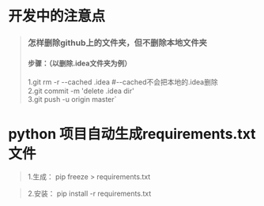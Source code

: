 # 开发中的注意点



 >### 怎样删除github上的文件夹，但不删除本地文件夹
 >#### 步骤：（以删除.idea文件夹为例）
 > 1.git rm -r --cached .idea  #--cached不会把本地的.idea删除  
2.git commit -m 'delete .idea dir'  
3.git push -u origin master`


# python 项目自动生成requirements.txt文件
> 1.生成：
> pip freeze > requirements.txt

> 2.安装：
> pip install -r requirements.txt
